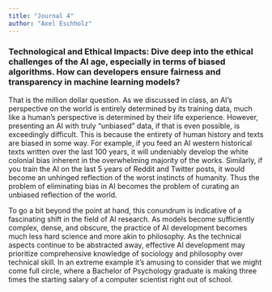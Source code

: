 ```yaml
---
title: "Journal 4"
author: "Axel Eschholz"
---
```


### Technological and Ethical Impacts: Dive deep into the ethical challenges of the AI age, especially in terms of biased algorithms. How can developers ensure fairness and transparency in machine learning models?

That is the million dollar question. As we discussed in class, an AI’s perspective on the world is entirely determined by its training data, much like a human’s perspective is determined by their life experience. However, presenting an AI with truly “unbiased” data, if that is even possible, is exceedingly difficult. This is because the entirety of human history and texts are biased in some way. For example, if you feed an AI western historical texts written over the last 100 years, it will undeniably develop the white colonial bias inherent in the overwhelming majority of the works. Similarly, if you train the AI on the last 5 years of Reddit and Twitter posts, it would become an unhinged reflection of the worst instincts of humanity. Thus the problem of eliminating bias in AI becomes the problem of curating an unbiased reflection of the world.

To go a bit beyond the point at hand, this conundrum is indicative of a fascinating shift in the field of AI research. As models become sufficiently complex, dense, and obscure, the practice of AI development becomes much less hard science and more akin to philosophy. As the technical aspects continue to be abstracted away, effective AI development may prioritize comprehensive knowledge of sociology and philosophy over technical skill. In an extreme example it’s amusing to consider that we might come full circle, where a Bachelor of Psychology graduate is making three times the starting salary of a computer scientist right out of school.
